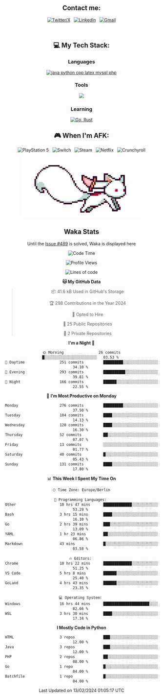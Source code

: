 <div align="center">

## Contact me:

[![Twitter/X](https://skillicons.dev/icons?i=twitter)](https://twitter.com/erikskopp) &nbsp;
[![LinkedIn](https://skillicons.dev/icons?i=linkedin)](www.linkedin.com/in/erik-skopp) &nbsp;
[![Gmail](https://skillicons.dev/icons?i=gmail)](mailto:skopp.erik@gmail.com)

<div align="center">
<br>

## 💻 My Tech Stack:

### Languages

[![java python cpp latex mysql php](https://skillicons.dev/icons?i=java,python,cpp,latex,mysql,php)](https://skillicons.dev)

### Tools

[![](https://skillicons.dev/icons?i=matlab,azure,bash,git,github,vscode)](https://skillicons.dev)

### Learning

[![Go, Rust](https://skillicons.dev/icons?i=go,rust)](https://skillicons.dev)

<!--
## 🏆 My Stats:

<p>
    <img height=175 alt="GitHub Stats" src="https://github-readme-stats.vercel.app/api?username=eskopp&show_icons=true&count_private=true&theme=dark" />&nbsp;&nbsp;
    <br><br>
    <img height=175 alt="Most Used Languages" src="https://github-readme-stats.vercel.app/api/top-langs/?username=eskopp&layout=compact&theme=dark" />&nbsp;&nbsp;
</p>
-->

## 🎮 When I'm AFK:

![PlayStation 5](https://img.shields.io/badge/Playstation%205-003791?style=for-the-badge&logo=playstation-5&logoColor=white) &nbsp;
![Switch](https://img.shields.io/badge/Switch-E60012?style=for-the-badge&logo=nintendo-switch&logoColor=white) &nbsp;
![Steam](https://img.shields.io/badge/steam-%23000000.svg?style=for-the-badge&logo=steam&logoColor=white) &nbsp;
![Netflix](https://img.shields.io/badge/Netflix-E50914?style=for-the-badge&logo=netflix&logoColor=white) &nbsp;
![Crunchyroll](https://img.shields.io/badge/Crunchyroll-F47521?style=for-the-badge&logo=crunchyroll&logoColor=white)



<center>
<img src="kyubey.gif" alt="Alt-Text" title="" >


## Waka Stats

<!-- You can view all stats here: [Waka-Stats](./Waka.md)--> 
  Until the [Issue #489](https://github.com/anmol098/waka-readme-stats/issues/499) is solved, Waka is displayed here 



<!--START_SECTION:waka-->
![Code Time](http://img.shields.io/badge/Code%20Time-43%20hrs%2011%20mins-blue)

![Profile Views](http://img.shields.io/badge/Profile%20Views-43-blue)

![Lines of code](https://img.shields.io/badge/From%20Hello%20World%20I%27ve%20Written-547.3%20thousand%20lines%20of%20code-blue)

**🐱 My GitHub Data** 

> 📦 41.6 kB Used in GitHub's Storage 
 > 
> 🏆 298 Contributions in the Year 2024
 > 
> 💼 Opted to Hire
 > 
> 📜 25 Public Repositories 
 > 
> 🔑 2 Private Repositories 
 > 
**I'm a Night 🦉** 

```text
🌞 Morning                26 commits          █░░░░░░░░░░░░░░░░░░░░░░░░   03.53 % 
🌆 Daytime                251 commits         █████████░░░░░░░░░░░░░░░░   34.10 % 
🌃 Evening                293 commits         ██████████░░░░░░░░░░░░░░░   39.81 % 
🌙 Night                  166 commits         ██████░░░░░░░░░░░░░░░░░░░   22.55 % 
```
📅 **I'm Most Productive on Monday** 

```text
Monday                   276 commits         █████████░░░░░░░░░░░░░░░░   37.50 % 
Tuesday                  104 commits         ████░░░░░░░░░░░░░░░░░░░░░   14.13 % 
Wednesday                120 commits         ████░░░░░░░░░░░░░░░░░░░░░   16.30 % 
Thursday                 52 commits          ██░░░░░░░░░░░░░░░░░░░░░░░   07.07 % 
Friday                   13 commits          ░░░░░░░░░░░░░░░░░░░░░░░░░   01.77 % 
Saturday                 40 commits          █░░░░░░░░░░░░░░░░░░░░░░░░   05.43 % 
Sunday                   131 commits         ████░░░░░░░░░░░░░░░░░░░░░   17.80 % 
```


📊 **This Week I Spent My Time On** 

```text
🕑︎ Time Zone: Europe/Berlin

💬 Programming Languages: 
Other                    10 hrs 47 mins      █████████████░░░░░░░░░░░░   53.29 % 
Bash                     3 hrs 15 mins       ████░░░░░░░░░░░░░░░░░░░░░   16.10 % 
Go                       2 hrs 39 mins       ███░░░░░░░░░░░░░░░░░░░░░░   13.09 % 
YAML                     1 hr 23 mins        ██░░░░░░░░░░░░░░░░░░░░░░░   06.86 % 
Markdown                 43 mins             █░░░░░░░░░░░░░░░░░░░░░░░░   03.58 % 

🔥 Editors: 
Chrome                   10 hrs 22 mins      █████████████░░░░░░░░░░░░   51.25 % 
VS Code                  5 hrs 8 mins        ██████░░░░░░░░░░░░░░░░░░░   25.40 % 
GoLand                   4 hrs 43 mins       ██████░░░░░░░░░░░░░░░░░░░   23.35 % 

💻 Operating System: 
Windows                  16 hrs 44 mins      █████████████████████░░░░   82.66 % 
WSL                      3 hrs 30 mins       ████░░░░░░░░░░░░░░░░░░░░░   17.34 % 
```

**I Mostly Code in Python** 

```text
HTML                     3 repos             ███░░░░░░░░░░░░░░░░░░░░░░   12.00 % 
Java                     3 repos             ███░░░░░░░░░░░░░░░░░░░░░░   12.00 % 
PHP                      2 repos             ██░░░░░░░░░░░░░░░░░░░░░░░   08.00 % 
Go                       1 repo              █░░░░░░░░░░░░░░░░░░░░░░░░   04.00 % 
Batchfile                1 repo              █░░░░░░░░░░░░░░░░░░░░░░░░   04.00 % 
```




 Last Updated on 13/02/2024 01:05:17 UTC
<!--END_SECTION:waka-->


</center>
</div>

